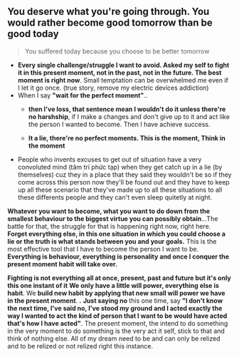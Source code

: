 ## You deserve what you're going through. You would rather become good tomorrow than be good today
>You suffered today because you choose to be better tomorrow
 
+ **Every single challenge/struggle I want to avoid. Asked my self to fight it in this present moment, not in the past, not in the future. The best moment is right now**.
	Small temptation can be overwhelmed me even if I let it go once. (true story, remove my electric devices addiction) 
+ When I say **"wait for the perfect moment"**..
	+ **then I've loss, that sentence mean I wouldn't do it unless there're no harshship**, if I make a changes and don't give up to it and act like the person I wanted to become. Then I have achieve success.
		
	+ **It a lie, there're no perfect moments. This is the moment, Think in the moment**
+ People who invents excuses to get out of situation have a very convoluted mind (tâm trí phức tạp)
	when they get catch up in a lie (by themselves) cuz they in a place that they said they wouldn't be so if they come across this person now they'll be found out and they have to keep up all these scenario that they've made up to all these situations to all these differents people and they can't even sleep quitetly at night.

**Whatever you want to become, what you want to do down from the smallest behaviour to the biggest virtue you can possibly obtain**...The battle for that, the struggle for that is happening right now, right here. **Forget everything else, in this one situation in which you could choose a lie or the truth is what stands between you and your goals.**
	This is the most effective tool that I have to become the person I want to be.
	**Everything is behaviour, everything is personality and once I conquer the present moment habit will take over.**

**Fighting is not everything all at once, present, past and future but it's only this one instant of it**
	**We only have a little will power, everything else is habit**. We **build new habit by applying that new small will power we have in the present moment**. 
	**.**
	**Just saying no** this one time, say **"I don't know the next time, I've said no, I've stood my ground and I acted exactly the way I wanted to act the kind of person that I want to be would have acted that's how I have acted"**.
The present moment, the intend to do something in the very moment to do something is the very act it self, stick to that and think of nothing else.
All of my dream need to be and can only be relized and to be relized or not relized right this instance.


